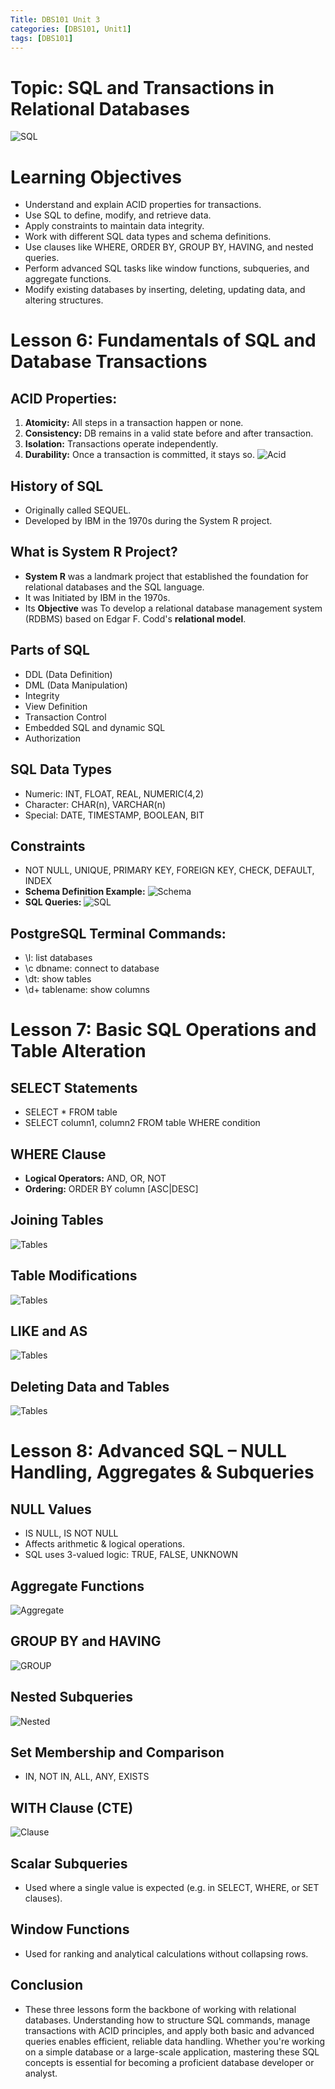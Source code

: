```yaml
---
Title: DBS101 Unit 3
categories: [DBS101, Unit1]
tags: [DBS101]
---
```


# Topic: SQL and Transactions in Relational Databases
![SQL](../assets/What_is_SQL_Database.png)

# Learning Objectives
- Understand and explain ACID properties for transactions.
- Use SQL to define, modify, and retrieve data.
- Apply constraints to maintain data integrity.
- Work with different SQL data types and schema definitions.
- Use clauses like WHERE, ORDER BY, GROUP BY, HAVING, and nested queries.
- Perform advanced SQL tasks like window functions, subqueries, and aggregate functions.
- Modify existing databases by inserting, deleting, updating data, and altering structures.

# Lesson 6: Fundamentals of SQL and Database Transactions

## ACID Properties:
1. **Atomicity:** All steps in a transaction happen or none.
2. **Consistency:** DB remains in a valid state before and after transaction.
3. **Isolation:** Transactions operate independently.
4. **Durability:** Once a transaction is committed, it stays so.
![Acid](../assets/acid-.png)

## History of SQL
- Originally called SEQUEL.
- Developed by IBM in the 1970s during the System R project.

## What is System R Project?
- **System R** was a landmark project that established the foundation for relational databases and the SQL language.
- It was Initiated by IBM in the 1970s.
- Its **Objective** was To develop a relational database management system (RDBMS) based on Edgar F. Codd's **relational model**.

## Parts of SQL
- DDL (Data Definition)
- DML (Data Manipulation)
- Integrity
- View Definition
- Transaction Control
- Embedded SQL and dynamic SQL
- Authorization

## SQL Data Types
- Numeric: INT, FLOAT, REAL, NUMERIC(4,2)
- Character: CHAR(n), VARCHAR(n)
- Special: DATE, TIMESTAMP, BOOLEAN, BIT

## Constraints
- NOT NULL, UNIQUE, PRIMARY KEY, FOREIGN KEY, CHECK, DEFAULT, INDEX
- **Schema Definition Example:**
![Schema](../assets/Schema%20ex.png)
- **SQL Queries:**
![SQL](../assets/SQL%20ex.png)

## PostgreSQL Terminal Commands:
- \l: list databases
- \c dbname: connect to database
- \dt: show tables
- \d+ tablename: show columns

# Lesson 7: Basic SQL Operations and Table Alteration

## SELECT Statements
- SELECT * FROM table
- SELECT column1, column2 FROM table WHERE condition

## WHERE Clause
- **Logical Operators:** AND, OR, NOT
- **Ordering:** ORDER BY column [ASC|DESC]

## **Joining Tables**
![Tables](../assets/Joining%20Tables.png)
## Table Modifications
![Tables](../assets/Table%20Modifications.png)
## LIKE and AS
![Tables](../assets/LIKE%20and%20AS.png)
## Deleting Data and Tables
![Tables](../assets/Deleting%20Data%20and%20Tables.png)

# Lesson 8: Advanced SQL – NULL Handling, Aggregates & Subqueries

## NULL Values
- IS NULL, IS NOT NULL
- Affects arithmetic & logical operations.
- SQL uses 3-valued logic: TRUE, FALSE, UNKNOWN

## Aggregate Functions
![Aggregate](../assets/Aggregate%20Functions.png)
## **GROUP BY and HAVING**
![GROUP](../assets/GROUP%20BY%20and%20HAVING.png)
## Nested Subqueries
![Nested](../assets/Nested%20Subqueries.png)
## **Set Membership and Comparison**
- IN, NOT IN, ALL, ANY, EXISTS
## WITH Clause (CTE)
![Clause](../assets/WITH%20Clause%20(CTE).png)

## Scalar Subqueries
- Used where a single value is expected (e.g. in SELECT, WHERE, or SET clauses).
## **Window Functions**
- Used for ranking and analytical calculations without collapsing rows.

## Conclusion
- These three lessons form the backbone of working with relational databases. Understanding how to structure SQL commands, manage transactions with ACID principles, and apply both basic and advanced queries enables efficient, reliable data handling. Whether you're working on a simple database or a large-scale application, mastering these SQL concepts is essential for becoming a proficient database developer or analyst.